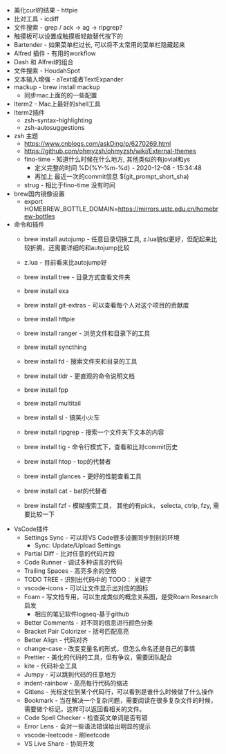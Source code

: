 * 美化curl的结果 - httpie
* 比对工具 - icdiff
* 文件搜索 - grep / ack -> ag -> ripgrep?
* 触摸板可以设置成触摸板轻敲替代按下的
* Bartender - 如果菜单栏过长, 可以将不太常用的菜单栏隐藏起来
* Alfred 插件 - 有用的workflow
* Dash 和 Alfred的组合
* 文件搜索 - HoudahSpot
* 文本输入增强 - aText或者TextExpander
* mackup - brew install mackup
    * 同步mac上面的的一些配置
* Iterm2 - Mac上最好的shell工具
* Iterm2插件 
    * zsh-syntax-highlighting
    * zsh-autosuggestions
* zsh 主题
    * https://www.cnblogs.com/askDing/p/6270269.html
    * https://github.com/ohmyzsh/ohmyzsh/wiki/External-themes
    * fino-time - 知道什么时候在什么地方, 其他类似的有jovial和ys
        * 定义完整的时间 %D{%Y-%m-%d} - 2020-12-08 - 15:34:48
        * 再加上 最近一次的commit信息 \$(git_prompt_short_sha)
    * strug - 相比于fino-time 没有时间
* brew国内镜像设置
    * export HOMEBREW_BOTTLE_DOMAIN=https://mirrors.ustc.edu.cn/homebrew-bottles
* 命令和插件
    * brew install autojump - 任意目录切换工具, z.lua貌似更好，但配起来比较折腾，还需要详细的和autojump比较
    * z.lua - 目前看来比autojump好
    * brew install tree - 目录方式查看文件夹
    * brew install exa
    * brew install git-extras - 可以查看每个人对这个项目的贡献度
    * brew install httpie
    * brew install ranger - 浏览文件和目录下的工具
    * brew install syncthing
    * brew install fd - 搜索文件夹和目录的工具
    * brew install tldr - 更直观的命令说明文档
    * brew install fpp
    * brew install multitail
    * brew install sl - 搞笑小火车
    * brew install ripgrep - 搜索一个文件夹下文本的内容
    * brew install tig - 命令行模式下，查看和比对commit历史
    * brew install htop - top的代替者
    * brew install glances - 更好的性能查看工具
    * brew install cat - bat的代替者
    
    * brew install fzf - 模糊搜索工具， 其他的有pick， selecta, ctrlp, fzy, 需要比较一下
* VsCode插件
    * Settings Sync - 可以将VS Code很多设置同步到别的环境
        * Sync: Update/Upload Settings
    * Partial Diff - 比对任意的代码片段
    * Code Runner - 调试多种语言的代码
    * Trailing Spaces - 高亮多余的空格
    * TODO TREE - 识别出代码中的 TODO： 关键字
    * vscode-icons - 可以让文件显示出对应的图标
    * Foam - 写文档专用，可以生成类似的概念关系图，是受Roam Research启发
        * 相应的笔记软件logseq-基于github
    * Better Comments - 对不同的信息进行颜色分类
    * Bracket Pair Colorizer - 括号匹配高亮
    * Better Align - 代码对齐
    * change-case - 改变变量名的形式，但怎么命名还是自己的事情
    * Prettier - 美化的代码的工具，但有争议，需要团队配合
    * kite - 代码补全工具
    * Jumpy - 可以跳到代码的任意地方
    * indent-rainbow - 高亮每行代码的缩进
    * Gitlens - 光标定位到某个代码行，可以看到是谁什么时候做了什么操作
    * Bookmark - 当在解决一个复杂问题，需要阅读在很多复杂文件的时候，需要做个标记，这样可以返回看相关的文件。
    * Code Spell Checker - 检查英文单词是否有错
    * Error Lens - 会对一些语法错误给出明显的提示
    * vscode-leetcode - 刷leetcode
    * VS Live Share - 协同开发
